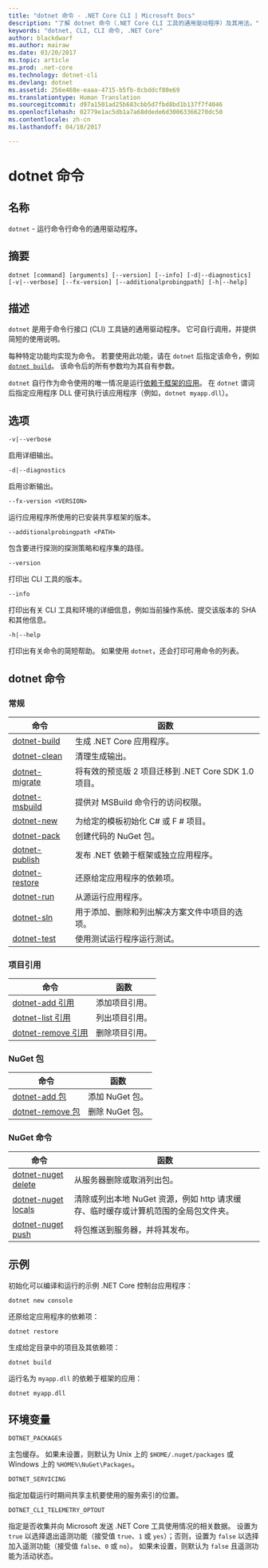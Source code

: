```yaml
---
title: "dotnet 命令 - .NET Core CLI | Microsoft Docs"
description: "了解 dotnet 命令（.NET Core CLI 工具的通用驱动程序）及其用法。"
keywords: "dotnet, CLI, CLI 命令, .NET Core"
author: blackdwarf
ms.author: mairaw
ms.date: 03/20/2017
ms.topic: article
ms.prod: .net-core
ms.technology: dotnet-cli
ms.devlang: dotnet
ms.assetid: 256e468e-eaaa-4715-b5fb-8cbddcf80e69
ms.translationtype: Human Translation
ms.sourcegitcommit: d97a1501ad25b683cbb5d7fbd8bd1b137f7f4046
ms.openlocfilehash: 02779e1ac5db1a7a68ddede6d30063366270dc50
ms.contentlocale: zh-cn
ms.lasthandoff: 04/10/2017

---
```


# <a name="dotnet-command"></a>dotnet 命令

## <a name="name"></a>名称

`dotnet` - 运行命令行命令的通用驱动程序。

## <a name="synopsis"></a>摘要

`dotnet [command] [arguments] [--version] [--info] [-d|--diagnostics] [-v|--verbose] [--fx-version] [--additionalprobingpath] [-h|--help]`

## <a name="description"></a>描述

`dotnet` 是用于命令行接口 (CLI) 工具链的通用驱动程序。 它可自行调用，并提供简短的使用说明。

每种特定功能均实现为命令。 若要使用此功能，请在 `dotnet` 后指定该命令，例如 [`dotnet build`](dotnet-build.md)。 该命令后的所有参数均为其自有参数。

`dotnet` 自行作为命令使用的唯一情况是运行[依赖于框架的应用](../deploying/index.md)。 在 `dotnet` 谓词后指定应用程序 DLL 便可执行该应用程序（例如，`dotnet myapp.dll`）。

## <a name="options"></a>选项

`-v|--verbose`

启用详细输出。

`-d|--diagnostics`

启用诊断输出。

`--fx-version <VERSION>`

运行应用程序所使用的已安装共享框架的版本。

`--additionalprobingpath <PATH>`

包含要进行探测的探测策略和程序集的路径。

`--version`

打印出 CLI 工具的版本。

`--info`

打印出有关 CLI 工具和环境的详细信息，例如当前操作系统、提交该版本的 SHA 和其他信息。

`-h|--help`

打印出有关命令的简短帮助。 如果使用 `dotnet`，还会打印可用命令的列表。

## <a name="dotnet-commands"></a>dotnet 命令

### <a name="general"></a>常规

命令 | 函数
--- | ---
[dotnet-build](dotnet-build.md) | 生成 .NET Core 应用程序。
[dotnet-clean](dotnet-clean.md) | 清理生成输出。
[dotnet-migrate](dotnet-migrate.md) | 将有效的预览版 2 项目迁移到 .NET Core SDK 1.0 项目。
[dotnet-msbuild](dotnet-msbuild.md) | 提供对 MSBuild 命令行的访问权限。
[dotnet-new](dotnet-new.md) | 为给定的模板初始化 C# 或 F # 项目。
[dotnet-pack](dotnet-pack.md) | 创建代码的 NuGet 包。
[dotnet-publish](dotnet-publish.md) | 发布 .NET 依赖于框架或独立应用程序。
[dotnet-restore](dotnet-restore.md) | 还原给定应用程序的依赖项。
[dotnet-run](dotnet-run.md) | 从源运行应用程序。
[dotnet-sln](dotnet-sln.md) | 用于添加、删除和列出解决方案文件中项目的选项。
[dotnet-test](dotnet-test.md) | 使用测试运行程序运行测试。

### <a name="project-references"></a>项目引用

命令 | 函数
--- | ---
[dotnet-add 引用](dotnet-add-reference.md) | 添加项目引用。
[dotnet-list 引用](dotnet-list-reference.md) | 列出项目引用。
[dotnet-remove 引用](dotnet-remove-reference.md) | 删除项目引用。

### <a name="nuget-packages"></a>NuGet 包

命令 | 函数
--- | ---
[dotnet-add 包](dotnet-add-package.md) | 添加 NuGet 包。
[dotnet-remove 包](dotnet-remove-package.md) | 删除 NuGet 包。

### <a name="nuget-commands"></a>NuGet 命令

命令 | 函数
--- | ---
[dotnet-nuget delete](dotnet-nuget-delete.md) | 从服务器删除或取消列出包。
[dotnet-nuget locals](dotnet-nuget-locals.md) | 清除或列出本地 NuGet 资源，例如 http 请求缓存、临时缓存或计算机范围的全局包文件夹。
[dotnet-nuget push](dotnet-nuget-push.md) | 将包推送到服务器，并将其发布。

## <a name="examples"></a>示例

初始化可以编译和运行的示例 .NET Core 控制台应用程序：

`dotnet new console`

还原给定应用程序的依赖项：

`dotnet restore`

生成给定目录中的项目及其依赖项：

`dotnet build`

运行名为 `myapp.dll` 的依赖于框架的应用：

`dotnet myapp.dll`

## <a name="environment-variables"></a>环境变量

`DOTNET_PACKAGES`

主包缓存。 如果未设置，则默认为 Unix 上的 `$HOME/.nuget/packages` 或 Windows 上的 `%HOME%\NuGet\Packages`。

`DOTNET_SERVICING`

指定加载运行时期间共享主机要使用的服务索引的位置。

`DOTNET_CLI_TELEMETRY_OPTOUT`

指定是否收集并向 Microsoft 发送 .NET Core 工具使用情况的相关数据。 设置为 `true` 以选择退出遥测功能（接受值 `true`、`1` 或 `yes`）；否则，设置为 `false` 以选择加入遥测功能（接受值 `false`、`0` 或 `no`）。 如果未设置，则默认为 `false` 且遥测功能为活动状态。

